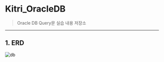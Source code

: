 # Kitri_OracleDB
> Oracle DB Query문 실습 내용 저장소
-------------------------------------------------------------
## 1. ERD
![db](https://user-images.githubusercontent.com/28644251/53789623-36336f80-3f68-11e9-8909-7f30b4114abd.png)
